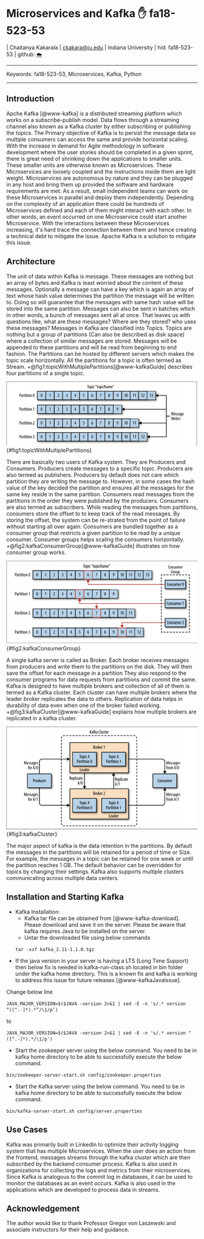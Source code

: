 # Microservices and Kafka :hand: fa18-523-53

| Chaitanya Kakarala
| ckakara@iu.edu
| Indiana University
| hid: fa18-523-53
| github: [:cloud:](https://github.com/cloudmesh-community/fa18-523-53/blob/master/paper/paper.md)


---

Keywords: fa18-523-53, Microservices, Kafka, Python

---


## Introduction

Apche Kafka [@www-kafka] is a distributed streaming platform which works on a subscribe-publish model. Data flows through a streaming channel also known as a Kafka cluster by either subscribing or publishing the topics. The Primary objective of Kafka is to persist the message data so multiple consumers can access the same and provide horizontal scaling. With the increase in demand for Agile methodology in software development where the user stories should be completed in a given sprint, there is great need of shrinking down the applications to smaller units. These smaller units are otherwise known as Microservices. These Microservices are loosely coupled and the instructions inside them are light weight. Microservices are autonomous by nature and they can be plugged in any host and bring them up provided the software and hardware requirements are met. As a result, small independent teams can work on these Microservices in parallel and deploy them independently. Depending on the complexity of an application there could be  hundreds of Microservices defined and each of them might interact with each other. In other words, an event occurred on one  Microservice could start another Microservice. With the interactions between these Microservices increasing, it's hard trace the connection between them and hence creating a technical debt to mitigate the issue. Apache Kafka is a solution to mitigate this issue.
 


## Architecture

The unit of data within Kafka is message. These messages are nothing but an array of bytes and Kafka is least worried about the content of these messages. Optionally a message can have a key which is again an array of text whose hash value determines the partition the message will be written to. Doing so will guarantee that the messages with same hash value will be stored into the same partition.  Messages can also be sent in batches which in other words, a bunch of messages sent all at once. That leaves us with questions like, what are these messages? Where are they stored? who uses these messages? 
Messages in Kafka are classified into Topics. Topics are nothing but a group of partitions (Can also be described as disk space) where a collection of similar messages are stored. Messages will be appended to these partitions and will be read from beginning to end fashion. The Partitions can be hosted by different servers which makes the topic scale horizontally.
All the partitions for a topic is often termed as Stream. +@fig1:topicWithMultiplePartitions[@www-kafkaGuide] describes four partitions of a single topic.

![Representation of topic with multiple partitions[@www-kafkaGuide]](images/kafkaPartitions.png){#fig1:topicWithMultiplePartitions}

There are basically two users of Kafka system. They are Producers and Consumers. Producers create messages to a specific topic. Producers are also termed as publishers. Producers by default does not care which partition they are writing the message to. However, in some cases the hash value of the key decided the partition and ensures all the messages for the same key reside in the same partition. Consumers read messages from the partitions in the order they were published by the producers. Consumers are also termed as subscribers. While reading the messages from partitions, consumers store the offset to to keep track of the read messages. By storing the offset, the system can be re-strated from the point of failure without starting all over again. Consumers are bundled together as a consumer group that restricts a given partition to be read by a unique consumer. Consumer groups helps scaling the consumers horizontally. +@fig2:kafkaConsumerGroup[@www-kafkaGuide] illustrates on how consumer group works.

![A consumer group reading from a topic[@www-kafkaGuide]](images/kafkaConsumerGroup.png){#fig2:kafkaConsumerGroup}

A single kafka server is called as Broker. Each broker receives messages from producers and write them to the partitions on the disk. They will then save the offset for each message in a partition They also respond to the consumer programs for data requests from partitions and commit the same. Kafka is designed to have multiple brokers and collection of all of them is termed as a Kafka cluster. Each cluster can have multiple brokers where the leader broker replicates the data to others. Replication of data helps in durability of data even when one of the broker failed working. +@fig3:kafkaCluster[@www-kafkaGuide] explains how multiple brokers are replicated in a kafka cluster.

![Representation of partitions in a cluster[@www-kafkaGuide]](images/kafkaBrokers.png){#fig3:kafkaCluster}

The major aspect of kafka is the data retention in the partitions. By default the messages in the partitions will be retained for a period of time or Size. For example, the messages in a topic can be retained for one week or until the partition reaches 1 GB. The default behavior can be overridden for topics by changing their settings. Kafka also supports multiple clusters communicating across multiple data centers.

## Installation and Starting Kafka

* Kafka Installation: 
  * Kafka tar file can be obtained from [@www-kafka-download]. Please download and save it on the server. Please be aware that kafka requires Java to be installed on the server.
  * Untar the downloaded file using below commands
  ```
  tar -xzf kafka_2.11-1.1.0.tgz
  ```
*  If the java version in your server is having a LTS (Long Time Support) then below fix is needed in kafka-run-class.sh located in bin folder under the kafka home directory. This is a known fix and kafka is working to address this issue for future releases [@www-kafkaJavaIssue].

Change below line
```
JAVA_MAJOR_VERSION=$($JAVA -version 2>&1 | sed -E -n 's/.* version “([^.-]*).*”/\1/p’)
```
to
```
JAVA_MAJOR_VERSION=$($JAVA -version 2>&1 | sed -E -n 's/.* version "([^.-]*).*/\1/p')
```

* Start the zookeeper server using the below command. You need to be in kafka home directory to be able to successfully execute the below command.
```
bin/zookeeper-server-start.sh config/zookeeper.properties
```

* Start the Kafka server using the below command. You need to be in kafka home directory to be able to successfully execute the below command.
```
bin/kafka-server-start.sh config/server.properties
```

## Use Cases

Kafka was primarily built in LinkedIn to optimize their activity logging system that has multiple Microservices. When the user does an action from the frontend, messages streams through the kafka cluster which are then subscribed by the backend consumer process. Kafka is also used in organizations for collecting the logs and metrics from their microservices. Since Kafka is analogous to the commit log in databases, it can be used to monitor the databases as an event occurs. Kafka is also used in the applications which are developed to process data in streams.


## Acknowledgement

The author would like to thank Professor Gregor von Laszewski and associate instructors for their help and guidance.
